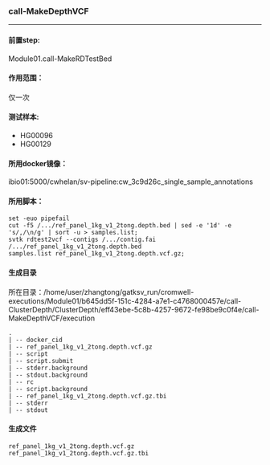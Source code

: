### call-MakeDepthVCF
***
#### 前置step:
Module01.call-MakeRDTestBed
#### 作用范围：
仅一次
#### 测试样本:
+ HG00096
+ HG00129
#### 所用docker镜像：
ibio01:5000/cwhelan/sv-pipeline:cw_3c9d26c_single_sample_annotations
#### 所用脚本：
```xhsell
set -euo pipefail
cut -f5 /.../ref_panel_1kg_v1_2tong.depth.bed | sed -e '1d' -e 's/,/\n/g' | sort -u > samples.list;
svtk rdtest2vcf --contigs /.../contig.fai /.../ref_panel_1kg_v1_2tong.depth.bed
samples.list ref_panel_1kg_v1_2tong.depth.vcf.gz;
```
#### 生成目录
所在目录：/home/user/zhangtong/gatksv_run/cromwell-executions/Module01/b645dd5f-151c-4284-a7e1-c4768000457e/call-ClusterDepth/ClusterDepth/eff43ebe-5c8b-4257-9672-fe98be9c0f4e/call-MakeDepthVCF/execution
```
.
| -- docker_cid  
| -- ref_panel_1kg_v1_2tong.depth.vcf.gz
| -- script
| -- script.submit
| -- stderr.background
| -- stdout.background
| -- rc
| -- script.background
| -- ref_panel_1kg_v1_2tong.depth.vcf.gz.tbi
| -- stderr
| -- stdout
```
#### 生成文件
```
ref_panel_1kg_v1_2tong.depth.vcf.gz
ref_panel_1kg_v1_2tong.depth.vcf.gz.tbi
```